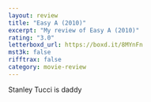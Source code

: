 ```yaml
---
layout: review
title: "Easy A (2010)"
excerpt: "My review of Easy A (2010)"
rating: "3.0"
letterboxd_url: https://boxd.it/8MYnFn
mst3k: false
rifftrax: false
category: movie-review
---
```


Stanley Tucci is daddy
